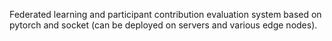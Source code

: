 
Federated learning and participant contribution evaluation system based on pytorch and socket (can be deployed on servers and various edge nodes).
